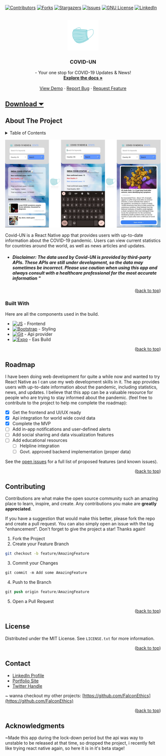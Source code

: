 <a name="readme-top"></a>
[![Contributors][contributors-shield]][contributors-url]
[![Forks][forks-shield]][forks-url]
[![Stargazers][stars-shield]][stars-url]
[![Issues][issues-shield]][issues-url]
[![GNU License][license-shield]][license-url]
[![LinkedIn][linkedin-shield]][linkedin-url]


<!-- PROJECT LOGO -->
<br />
<div align="center">
  <a href="https://github.com/FalconEthics/COVID-UN">
    <img src="./assets/logo.png" alt="Logo" width="100" height="100">
  </a>

<h3 align="center">COVID-UN</h3>

  <p align="center">
    - Your one stop for COVID-19 Updates & News!
    <br />
    <a href="https://github.com/FalconEthics/COVID-UN"><strong>Explore the docs »</strong></a>
    <br />
    <br />
    <a href="https://github.com/FalconEthics/COVID-UN/releases/download/v-1.0.0/COVID-UN.apk">View Demo</a>
    ·
    <a href="https://github.com/FalconEthics/COVID-UN/issues">Report Bug</a>
    ·
    <a href="https://github.com/FalconEthics/COVID-UN/issues">Request Feature</a>
  </p>
</div>

## <a href="https://github.com/FalconEthics/COVID-UN/releases/download/v-1.0.0/COVID-UN.apk">Download ⏷</a>

<!-- ABOUT THE PROJECT -->

## About The Project

<details>
  <summary>Table of Contents</summary>
  <ol>
    <li>
      <a href="#about-the-project">About The Project</a>
      <ul>
        <li><a href="#built-with">Built With</a></li>
      </ul>
    </li>
    <li><a href="#roadmap">Roadmap</a></li>
    <li><a href="#contributing">Contributing</a></li>
    <li><a href="#license">License</a></li>
    <li><a href="#contact">Contact</a></li>
    <li><a href="#acknowledgments">Acknowledgments</a></li>
  </ol>
</details>

[![Product Name Screen Shot][product-screenshot]](https://github.com/FalconEthics/COVID-UN/releases/download/v-1.0.0/COVID-UN.apk)

Covid-UN is a React Native app that provides users with up-to-date information about the COVID-19
pandemic. Users can view current statistics for countries around the world, as well as news articles
and updates.

- ##### Disclaimer: The data used by Covid-UN is provided by third-party APIs. These APIs are still under development, so the data may sometimes be incorrect. Please use caution when using this app and always consult with a healthcare professional for the most accurate information "

<p align="right">(<a href="#readme-top">back to top</a>)</p>

### Built With

Here are all the components used in the build.

* [![JS][Es6.com]][Es6-url] - Frontend
* [![Bootstrap][Bootstrap.com]][Bootstrap-url] - Styling
* [![Git][Git.com]][Git-url] - Api provider
* [![Expo][Expo.com]][Expo-url] - Eas Build

<p align="right">(<a href="#readme-top">back to top</a>)</p>




<!-- ROADMAP -->

## Roadmap

I have been doing web development for quite a while now and wanted to try React Native as I can use
my web development skills in it. The app provides users with up-to-date information about the
pandemic, including statistics, news, and updates. I believe that this app can be a valuable
resource for people who are trying to stay informed about the pandemic.
(feel free to contribute to the project to help me complete the roadmap):

- [x] Get the frontend and UI/UX ready
- [x] Api integration for world wide covid data
- [x] Complete the MVP
- [ ] Add in-app notifications and user-defined alerts
- [ ] Add social sharing and data visualization features
- [ ] Add educational resources
    - [ ] Helpline integration
    - [ ] Govt. approved backend implementation (proper data)

See the [open issues](https://github.com/FalconEthics/COVID-UN/issuess) for a full list of proposed
features (and known issues).

<p align="right">(<a href="#readme-top">back to top</a>)</p>



<!-- CONTRIBUTING -->

## Contributing

Contributions are what make the open source community such an amazing place to learn, inspire, and
create. Any contributions you make are **greatly appreciated**.

If you have a suggestion that would make this better, please fork the repo and create a pull
request. You can also simply open an issue with the tag "enhancement".
Don't forget to give the project a star! Thanks again!

1. Fork the Project
2. Create your Feature Branch

 ```sh
git checkout -b feature/AmazingFeature
```

3. Commit your Changes

```s
git commit -m Add some AmazingFeature
```

4. Push to the Branch

```s
git push origin feature/AmazingFeature
```

5. Open a Pull Request

<p align="right">(<a href="#readme-top">back to top</a>)</p>



<!-- LICENSE -->

## License

Distributed under the MIT License. See `LICENSE.txt` for more information.

<p align="right">(<a href="#readme-top">back to top</a>)</p>



<!-- CONTACT -->

## Contact

<ul>
<li><a href="https://www.linkedin.com/in/soumik-das-profile/"> LinkedIn Profile</a></li>
<li><a href="https://mrsoumikdas.com"> Portfolio Site</a></li>
<li><a href="https://twitter.com/Mr_Soumik_Das"> Twitter Handle</a></li>
</ul>

~ wanna checkout my other projects: [https://github.com/FalconEthics](https://github.com/FalconEthics)

<p align="right">(<a href="#readme-top">back to top</a>)</p>

## Acknowledgments

~Made this app during the lock-down period but the api was way to unstable to be released at that
time, so dropped the project, i recently felt like trying react native again, so here it is in it's
beta stage!

<!-- MARKDOWN LINKS & IMAGES -->
<!-- https://www.markdownguide.org/basic-syntax/#reference-style-links -->

[contributors-shield]: https://img.shields.io/github/contributors/FalconEthics/COVID-UN.svg?style=for-the-badge

[contributors-url]: https://github.com/FalconEthics/COVID-UN/graphs/contributors

[forks-shield]: https://img.shields.io/github/forks/FalconEthics/COVID-UN.svg?style=for-the-badge

[forks-url]: https://github.com/FalconEthics/COVID-UN/network/members

[stars-shield]: https://img.shields.io/github/stars/FalconEthics/COVID-UN.svg?style=for-the-badge

[stars-url]: https://github.com/FalconEthics/COVID-UN/stargazers

[issues-shield]: https://img.shields.io/github/issues/FalconEthics/COVID-UN.svg?style=for-the-badge

[issues-url]: https://github.com/FalconEthics/COVID-UN/issues

[license-shield]: https://img.shields.io/github/license/FalconEthics/COVID-UN.svg?style=for-the-badge

[license-url]: https://github.com/FalconEthics/COVID-UN/blob/main/LICENSE

[linkedin-shield]: https://img.shields.io/badge/-LinkedIn-black.svg?style=for-the-badge&logo=linkedin&colorB=555

[linkedin-url]: https://www.linkedin.com/in/soumik-das-profile/

[product-screenshot]: ./screenshot.png


[Bootstrap.com]: https://img.shields.io/badge/nativewind-00b8ff?style=for-the-badge&logo=tailwindcss&logoColor=white

[Bootstrap-url]: https://www.nativewind.dev/

[Es6.com]: https://img.shields.io/badge/React_Native-3399ff?style=for-the-badge&logo=react&logoColor=white

[Es6-url]: https://expo.github.io/router/docs

[Git.com]: https://img.shields.io/badge/Rapid_Api-426872?style=for-the-badge&logo=axios&logoColor=0069b4

[Git-url]: https://rapidapi.com/hub

[Expo.com]: https://img.shields.io/badge/Expo-111125?style=for-the-badge&logo=Expo&logoColor=white

[Expo-url]: https://docs.expo.dev/build/introduction/
